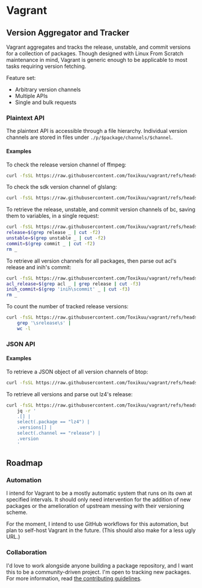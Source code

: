 # Vagrant

## Version Aggregator and Tracker
Vagrant aggregates and tracks the release, unstable, and commit versions for a
collection of packages. Though designed with Linux From Scratch maintenance in
mind, Vagrant is generic enough to be applicable to most tasks requiring version
fetching.

Feature set:
- Arbitrary version channels
- Multiple APIs
- Single and bulk requests

### Plaintext API
The plaintext API is accessible through a file hierarchy. Individual version
channels are stored in files under `./p/$package/channels/$channel`.

#### Examples
To check the release version channel of ffmpeg:
```sh
curl -fsSL https://raw.githubusercontent.com/Toxikuu/vagrant/refs/heads/master/p/ffmpeg/channels/release
```

To check the sdk version channel of glslang:
```sh
curl -fsSL https://raw.githubusercontent.com/Toxikuu/vagrant/refs/heads/master/p/glslang/channels/sdk
```

To retrieve the release, unstable, and commit version channels of bc, saving
them to variables, in a single request:
```sh
curl -fsSL https://raw.githubusercontent.com/Toxikuu/vagrant/refs/heads/master/p/bc/versions.txt > _
release=$(grep release _ | cut -f2)
unstable=$(grep unstable _ | cut -f2)
commit=$(grep commit _ | cut -f2)
rm _
```

To retrieve all version channels for all packages, then parse out acl's release
and inih's commit:
```sh
curl -fsSL https://raw.githubusercontent.com/Toxikuu/vagrant/refs/heads/master/p/ALL.txt > _
acl_release=$(grep acl _ | grep release | cut -f3)
inih_commit=$(grep 'inih\scommit' _ | cut -f3)
rm _
```

To count the number of tracked release versions:
```sh
curl -fsSL https://raw.githubusercontent.com/Toxikuu/vagrant/refs/heads/master/p/ALL.txt |
    grep '\srelease\s' |
    wc -l
```

### JSON API

#### Examples
To retrieve a JSON object of all version channels of btop:
```sh
curl -fsSL https://raw.githubusercontent.com/Toxikuu/vagrant/refs/heads/master/p/btop/versions.json
```

To retrieve all versions and parse out lz4's release:
```sh
curl -fsSL https://raw.githubusercontent.com/Toxikuu/vagrant/refs/heads/master/p/ALL.json |
    jq -r '
    .[] |
    select(.package == "lz4") |
    .versions[] |
    select(.channel == "release") |
    .version
    '
```

## Roadmap

### Automation
I intend for Vagrant to be a mostly automatic system that runs on its own at
specified intervals. It should only need intervention for the addition of new
packages or the amelioration of upstream messing with their versioning scheme.

For the moment, I intend to use GitHub workflows for this automation, but plan
to self-host Vagrant in the future. (This should also make for a less ugly URL.)

### Collaboration
I'd love to work alongside anyone building a package repository, and I want this
to be a community-driven project. I'm open to tracking new packages. For more
information, read [the contributing guidelines](./CONTRIBUTING.md).
